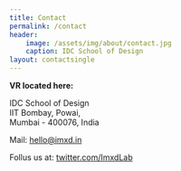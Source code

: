 ```yaml
---
title: Contact
permalink: /contact
header:
    image: /assets/img/about/contact.jpg
    caption: IDC School of Design
layout: contactsingle
---
```


<!--
<figure class="align-center" style="width:100%;">
  <img src="{{ site.url }}{{ site.baseurl }}/assets/img/about/contact.jpg" alt="contact_banner">
</figure> 
-->

**VR located here:**

IDC School of Design  
IIT Bombay, Powai,  
Mumbai - 400076, India  

Mail: <a href="mailto:hello@imxd.in?subject=Hello IMXD team!">hello@imxd.in</a>

Follus us at: <a href="https://twitter.com/ImxdLab">twitter.com/ImxdLab</a>